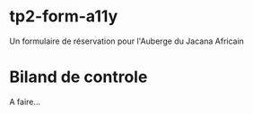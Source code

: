 # tp2-form-a11y
Un formulaire de réservation pour l'Auberge du Jacana Africain

# Biland de controle
A faire…

